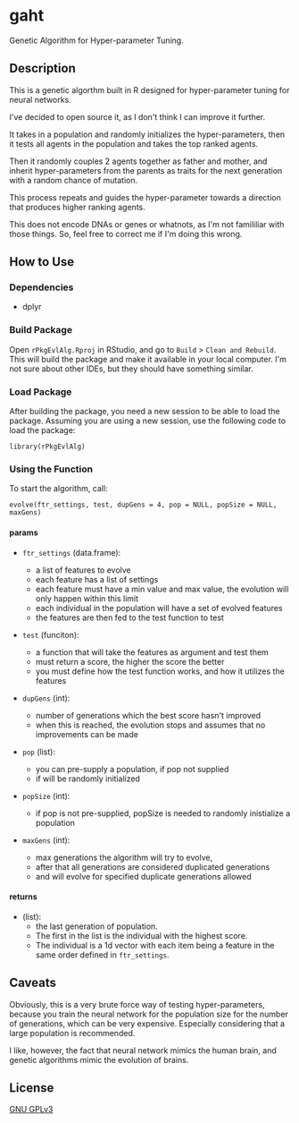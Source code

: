 # gaht
Genetic Algorithm for Hyper-parameter Tuning.

## Description
This is a genetic algorthm built in R designed for hyper-parameter tuning for neural networks.

I've decided to open source it, as I don't think I can improve it further.

It takes in a population and randomly initializes the hyper-parameters, then it tests all agents in the population and takes the top ranked agents.

Then it randomly couples 2 agents together as father and mother, and inherit hyper-parameters from the parents as traits for the next generation with a random chance of mutation.

This process repeats and guides the hyper-parameter towards a direction that produces higher ranking agents.

This does not encode DNAs or genes or whatnots, as I'm not famililiar with those things. So, feel free to correct me if I'm doing this wrong.

## How to Use
### Dependencies
- dplyr

### Build Package
Open `rPkgEvlAlg.Rproj` in RStudio, and go to `Build` > `Clean and Rebuild`. This will build the package and make it available in your local computer. I'm not sure about other IDEs, but they should have something similar.

### Load Package
After building the package, you need a new session to be able to load the package. Assuming you are using a new session, use the following code to load the package:
```
library(rPkgEvlAlg)
```

### Using the Function
To start the algorithm, call:
```
evolve(ftr_settings, test, dupGens = 4, pop = NULL, popSize = NULL, maxGens)  
```
#### params
- `ftr_settings` (data.frame):
  - a list of features to evolve
  - each feature has a list of settings
  - each feature must have a min value and max value, the evolution will only happen within this limit
  - each individual in the population will have a set of evolved features
  - the features are then fed to the test function to test
   
- `test` (funciton):
  - a function that will take the features as argument and test them
  - must return a score, the higher the score the better
  - you must define how the test function works, and how it utilizes the features
   
- `dupGens` (int):
  - number of generations which the best score hasn't improved
  - when this is reached, the evolution stops and assumes that no improvements can be made
   
- `pop` (list):
  - you can pre-supply a population, if pop not supplied
  - if will be randomly initialized
   
- `popSize` (int):
  - if pop is not pre-supplied, popSize is needed to randomly inistialize a population
   
- `maxGens` (int):
  - max generations the algorithm will try to evolve,
  - after that all generations are considered duplicated generations
  - and will evolve for specified duplicate generations allowed

#### returns
- (list):
  - the last generation of population.
  - The first in the list is the individual with the highest score.
  - The individual is a 1d vector with each item being a feature in the same order defined in `ftr_settings`.

## Caveats
Obviously, this is a very brute force way of testing hyper-parameters, because you train the neural network for the population size  for the number of generations, which can be very expensive. Especially considering that a large population is recommended.

I like, however, the fact that neural network mimics the human brain, and genetic algorithms mimic the evolution of brains.

## License
[GNU GPLv3](https://choosealicense.com/licenses/gpl-3.0/)

